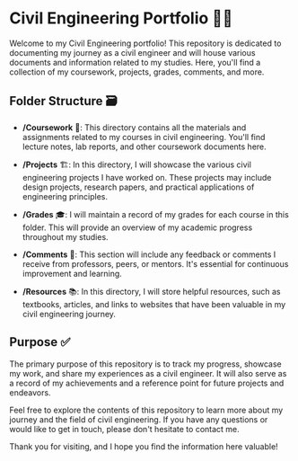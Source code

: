 # Civil Engineering Portfolio 👷🏼

Welcome to my Civil Engineering portfolio! This repository is dedicated to documenting my journey as a civil engineer and will house various documents and information related to my studies. Here, you'll find a collection of my coursework, projects, grades, comments, and more.

## Folder Structure 🗃️

- **/Coursework** 💼: This directory contains all the materials and assignments related to my courses in civil engineering. You'll find lecture notes, lab reports, and other coursework documents here.

- **/Projects** 🏗️: In this directory, I will showcase the various civil engineering projects I have worked on. These projects may include design projects, research papers, and practical applications of engineering principles.

- **/Grades** 🎓: I will maintain a record of my grades for each course in this folder. This will provide an overview of my academic progress throughout my studies.

- **/Comments** 📖: This section will include any feedback or comments I receive from professors, peers, or mentors. It's essential for continuous improvement and learning.

- **/Resources** 📚: In this directory, I will store helpful resources, such as textbooks, articles, and links to websites that have been valuable in my civil engineering journey.

## Purpose ✅

The primary purpose of this repository is to track my progress, showcase my work, and share my experiences as a civil engineer. It will also serve as a record of my achievements and a reference point for future projects and endeavors.

Feel free to explore the contents of this repository to learn more about my journey and the field of civil engineering. If you have any questions or would like to get in touch, please don't hesitate to contact me.

Thank you for visiting, and I hope you find the information here valuable!
